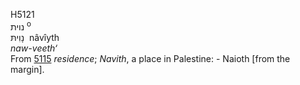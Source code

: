 <body>
  <p>H5121<br>  נוית <sup> o</sup><br> נָוִיתּ  ‎  nâvı̂yth  <br><i>naw-veeth‘ </i><br>From <a href="h5115.htm">5115</a>  <i>residence</i>; <i>Navith</i>, a place in Palestine: - Naioth [from the margin].<br></p>
 </body>